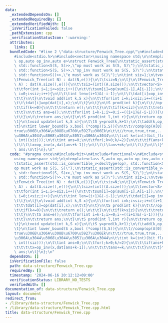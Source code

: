 ```yaml
---
data:
  _extendedDependsOn: []
  _extendedRequiredBy: []
  _extendedVerifiedWith: []
  _isVerificationFailed: false
  _pathExtension: cpp
  _verificationStatusIcon: ':warning:'
  attributes:
    links: []
  bundledCode: "#line 2 \"data-structure/Fenwick_Tree.cpp\"\n#include<bit>\n#include<functional>\n\
    #include<stdio.h>\n#include<vector>\nusing namespace std;\n\ntemplate<class S,auto\
    \ op,auto op_inv,auto e>\nstruct Fenwick_Tree{\n\tstatic_assert(std::is_convertible_v<decltype(op),\
    \ std::function<S(S, S)>>,\"op must work as S(S, S)\");\n\tstatic_assert(std::is_convertible_v<decltype(op_inv),\
    \ std::function<S(S, S)>>,\"op_inv must work as S(S, S)\");\n\tstatic_assert(std::is_convertible_v<decltype(e),\
    \ std::function<S()>>,\"e must work as S()\");\n\tint siz=1;\n\tvector<S> dat;\n\
    \tFenwick_Tree(int N) : dat(N,e()){\n\t\tsiz=N;\n\t}\n\tFenwick_Tree(vector<S>\
    \ A) : dat(A.size(),e()){\n\t\tsiz=(int)(A.size());\n\t\tvector<S> sum(siz+1,e());\n\
    \t\tfor(int i=1;i<=siz;i++){\n\t\t\tsum[i]=op(sum[i-1],A[i-1]);\n\t\t}\n\t\tfor(int\
    \ i=0;i<siz;i++){\n\t\t\tint len=(i+1)&(-i-1);\n\t\t\tdat[i]=op_inv(sum[i+1],sum[i+1-len]);\n\
    \t\t}\n\t}\n\tvoid add(int k,S x){\n\t\tfor(int i=k;i<siz;i+=((i+1)&(-i-1))){\n\
    \t\t\tdat[i]=op(dat[i],x);\n\t\t}\n\t}\n\tS prod(int k){\n\t\t//op(A[0],A[1],...,A[k-1])\n\
    \t\tif(k<=0){\n\t\t\treturn e();\n\t\t}\n\t\tif(k>siz){\n\t\t\treturn prod(siz);\n\
    \t\t}\n\t\tS ans=e();\n\t\tfor(int i=k-1;i>=0;i-=((i+1)&(-i-1))){\n\t\t\tans=op(ans,dat[i]);\n\
    \t\t}\n\t\treturn ans;\n\t}\n\tS prod(int l,int r){\n\t\treturn op_inv(prod(r),prod(l));\n\
    \t}\n\tvoid update(int k,S x){\n\t\tS y=prod(k,k+1);\n\t\tadd(k,op_sub(x,y));\n\
    \t}\n\tint lower_bound(S x,bool (*comp)(S,S)){\n\t\t//comp(op(A[0],A[1],...,A[k-1]),x)\u304C\
    true\u306B\u306A\u308B\u6700\u5927\u306Ek\n\t\t//true,true,true,...,true,false,false,...false\u3067\
    \u306A\u3044\u3068\u3044\u3051\u306A\u3044\n\t\tint k=(int)(bit_floor((unsigned\
    \ int)(siz)));\n\t\tint ans=0;\n\t\tfor(;k>0;k/=2){\n\t\t\tif(ans+k<=siz && comp(dat[ans+k-1],x)){\n\
    \t\t\t\tx=op_inv(x,dat[ans+k-1]);\n\t\t\t\tans+=k;\n\t\t\t}\n\t\t}\n\t\treturn\
    \ ans;\n\t}\n};\n"
  code: "#pragma once\n#include<bit>\n#include<functional>\n#include<stdio.h>\n#include<vector>\n\
    using namespace std;\n\ntemplate<class S,auto op,auto op_inv,auto e>\nstruct Fenwick_Tree{\n\
    \tstatic_assert(std::is_convertible_v<decltype(op), std::function<S(S, S)>>,\"\
    op must work as S(S, S)\");\n\tstatic_assert(std::is_convertible_v<decltype(op_inv),\
    \ std::function<S(S, S)>>,\"op_inv must work as S(S, S)\");\n\tstatic_assert(std::is_convertible_v<decltype(e),\
    \ std::function<S()>>,\"e must work as S()\");\n\tint siz=1;\n\tvector<S> dat;\n\
    \tFenwick_Tree(int N) : dat(N,e()){\n\t\tsiz=N;\n\t}\n\tFenwick_Tree(vector<S>\
    \ A) : dat(A.size(),e()){\n\t\tsiz=(int)(A.size());\n\t\tvector<S> sum(siz+1,e());\n\
    \t\tfor(int i=1;i<=siz;i++){\n\t\t\tsum[i]=op(sum[i-1],A[i-1]);\n\t\t}\n\t\tfor(int\
    \ i=0;i<siz;i++){\n\t\t\tint len=(i+1)&(-i-1);\n\t\t\tdat[i]=op_inv(sum[i+1],sum[i+1-len]);\n\
    \t\t}\n\t}\n\tvoid add(int k,S x){\n\t\tfor(int i=k;i<siz;i+=((i+1)&(-i-1))){\n\
    \t\t\tdat[i]=op(dat[i],x);\n\t\t}\n\t}\n\tS prod(int k){\n\t\t//op(A[0],A[1],...,A[k-1])\n\
    \t\tif(k<=0){\n\t\t\treturn e();\n\t\t}\n\t\tif(k>siz){\n\t\t\treturn prod(siz);\n\
    \t\t}\n\t\tS ans=e();\n\t\tfor(int i=k-1;i>=0;i-=((i+1)&(-i-1))){\n\t\t\tans=op(ans,dat[i]);\n\
    \t\t}\n\t\treturn ans;\n\t}\n\tS prod(int l,int r){\n\t\treturn op_inv(prod(r),prod(l));\n\
    \t}\n\tvoid update(int k,S x){\n\t\tS y=prod(k,k+1);\n\t\tadd(k,op_sub(x,y));\n\
    \t}\n\tint lower_bound(S x,bool (*comp)(S,S)){\n\t\t//comp(op(A[0],A[1],...,A[k-1]),x)\u304C\
    true\u306B\u306A\u308B\u6700\u5927\u306Ek\n\t\t//true,true,true,...,true,false,false,...false\u3067\
    \u306A\u3044\u3068\u3044\u3051\u306A\u3044\n\t\tint k=(int)(bit_floor((unsigned\
    \ int)(siz)));\n\t\tint ans=0;\n\t\tfor(;k>0;k/=2){\n\t\t\tif(ans+k<=siz && comp(dat[ans+k-1],x)){\n\
    \t\t\t\tx=op_inv(x,dat[ans+k-1]);\n\t\t\t\tans+=k;\n\t\t\t}\n\t\t}\n\t\treturn\
    \ ans;\n\t}\n};\n"
  dependsOn: []
  isVerificationFile: false
  path: data-structure/Fenwick_Tree.cpp
  requiredBy: []
  timestamp: '2024-06-16 20:12:12+09:00'
  verificationStatus: LIBRARY_NO_TESTS
  verifiedWith: []
documentation_of: data-structure/Fenwick_Tree.cpp
layout: document
redirect_from:
- /library/data-structure/Fenwick_Tree.cpp
- /library/data-structure/Fenwick_Tree.cpp.html
title: data-structure/Fenwick_Tree.cpp
---
```

